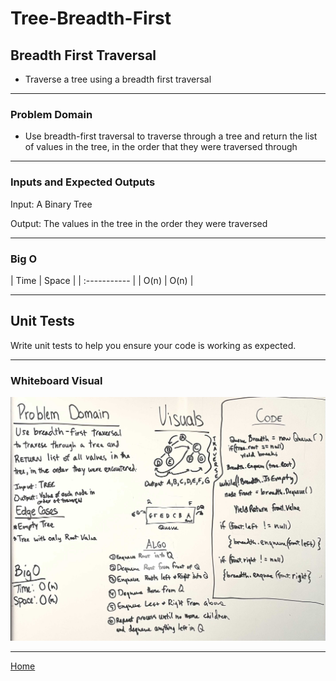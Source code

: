 # Tree-Breadth-First

## Breadth First Traversal

* Traverse a tree using a breadth first traversal

---

### Problem Domain

* Use breadth-first traversal to traverse through a tree and return the list of values in the tree, in the order that they were traversed through

---

### Inputs and Expected Outputs

Input: A Binary Tree

Output: The values in the tree in the order they were traversed

---

### Big O

| Time | Space |
| :----------- |
| O(n) | O(n) |

---

## Unit Tests

Write unit tests to help you ensure your code is working as expected.

---

### Whiteboard Visual

![whiteboard](tree-breadth-first.jpg)

---

[Home](/README.md)
